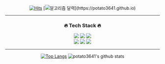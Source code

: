 <!--
**potato3641/potato3641** is a ✨ _special_ ✨ repository because its `README.md` (this file) appears on your GitHub profile.

Here are some ideas to get you started:

- 🔭 I’m currently working on ...
- 🌱 I’m currently learning ...
- 👯 I’m looking to collaborate on ...
- 🤔 I’m looking for help with ...
- 💬 Ask me about ...
- 📫 How to reach me: ...
- 😄 Pronouns: ...
- ⚡ Fun fact: ...
-->

<div align="center">



  
  [![Hits](https://hits.seeyoufarm.com/api/count/incr/badge.svg?url=https%3A%2F%2Fgithub.com%2Fpotato3641&count_bg=%237CB252&title_bg=%23555555&icon=baidu.svg&icon_color=%23D55E5E&title=hits&edge_flat=false)](https://hits.seeyoufarm.com)
  [![알고리즘 달력]([https://hits.seeyoufarm.com/api/count/incr/badge.svg?url=https%3A%2F%2Fgithub.com%2Fpotato3641&count_bg=%237CB252&title_bg=%23555555&icon=baidu.svg&icon_color=%23D55E5E&title=hits&edge_flat=false](https://raw.githubusercontent.com/github/explore/80688e429a7d4ef2fca1e82350fe8e3517d3494d/collections/github-pages-examples/github-pages-examples.png))](https://potato3641.github.io)
  <hr>
  
  ### :fire: Tech Stack :fire:
  
  <img src="https://img.shields.io/badge/javascript-F7DF1E?style=for-the-badge&logo=javascript&logoColor=black">
  <img src="https://img.shields.io/badge/Python-3776AB?style=for-the-badge&logo=Python&logoColor=white"/>
  <img src="https://img.shields.io/badge/Mysql-4479A1?style=for-the-badge&logo=Mysql&logoColor=black"/>
  <br>
  <img src="https://img.shields.io/badge/Springboot-6DB33F?style=for-the-badge&logo=springboot&logoColor=black"/>
  <img src="https://img.shields.io/badge/Docker-2496ED?style=for-the-badge&logo=Docker&logoColor=black"/>
  <img src="https://img.shields.io/badge/Jenkins-D24939?style=for-the-badge&logo=Jenkins&logoColor=black"/>
  <hr>
  
  [![Top Langs](https://github-readme-stats.vercel.app/api/top-langs/?username=potato3641&layout=compact&langs_count=10&hide=javascript)](https://github.com/potato3641)
  ![potato3641's github stats](https://github-readme-stats.vercel.app/api?username=potato3641&theme=chartreuse-dark&show_icons=true&count_private=true)
  
  
<!--   <br><br><br>
![trophy](https://github-profile-trophy.vercel.app/?username=potato3641) -->

  
</div>
